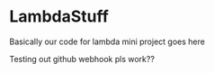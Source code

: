# LambdaStuff
Basically our code for lambda mini project goes here 

Testing out github webhook
pls work??